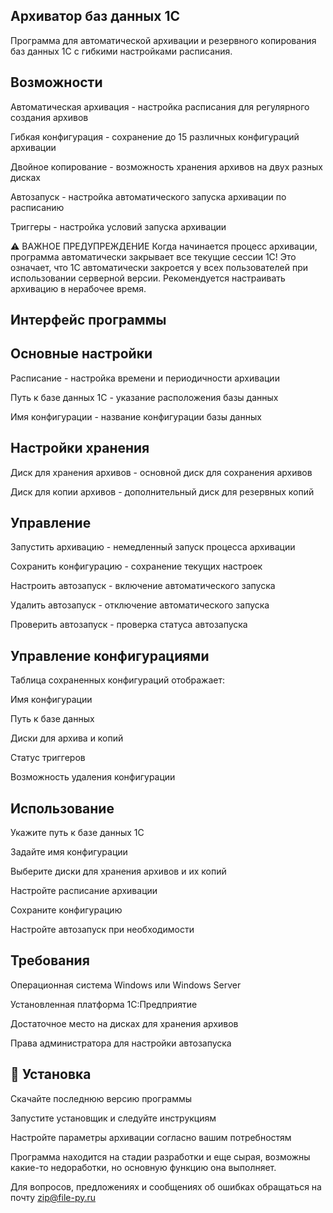 Архиватор баз данных 1С
-
Программа для автоматической архивации и резервного копирования баз данных 1С с гибкими настройками расписания.

Возможности
-
Автоматическая архивация - настройка расписания для регулярного создания архивов

Гибкая конфигурация - сохранение до 15 различных конфигураций архивации

Двойное копирование - возможность хранения архивов на двух разных дисках

Автозапуск - настройка автоматического запуска архивации по расписанию

Триггеры - настройка условий запуска архивации

⚠️ ВАЖНОЕ ПРЕДУПРЕЖДЕНИЕ
Когда начинается процесс архивации, программа автоматически закрывает все текущие сессии 1С!
Это означает, что 1С автоматически закроется у всех пользователей при использовании серверной версии. Рекомендуется настраивать архивацию в нерабочее время.

Интерфейс программы
-
Основные настройки
-
Расписание - настройка времени и периодичности архивации

Путь к базе данных 1С - указание расположения базы данных

Имя конфигурации - название конфигурации базы данных

Настройки хранения
-
Диск для хранения архивов - основной диск для сохранения архивов

Диск для копии архивов - дополнительный диск для резервных копий

Управление
-
Запустить архивацию - немедленный запуск процесса архивации

Сохранить конфигурацию - сохранение текущих настроек

Настроить автозапуск - включение автоматического запуска

Удалить автозапуск - отключение автоматического запуска

Проверить автозапуск - проверка статуса автозапуска

Управление конфигурациями
-
Таблица сохраненных конфигураций отображает:

Имя конфигурации

Путь к базе данных

Диски для архива и копий

Статус триггеров

Возможность удаления конфигурации

Использование
-
Укажите путь к базе данных 1С

Задайте имя конфигурации

Выберите диски для хранения архивов и их копий

Настройте расписание архивации

Сохраните конфигурацию

Настройте автозапуск при необходимости

Требования
-
Операционная система Windows или Windows Server

Установленная платформа 1С:Предприятие

Достаточное место на дисках для хранения архивов

Права администратора для настройки автозапуска


🚀 Установка
-
Скачайте последнюю версию программы

Запустите установщик и следуйте инструкциям

Настройте параметры архивации согласно вашим потребностям

Программа находится на стадии разработки и еще сырая, возможны какие-то недоработки, но основную функцию она выполняет.

Для вопросов, предложениях и сообщениях об ошибках обращаться на почту zip@file-py.ru
